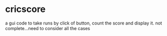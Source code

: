 # cricscore
a gui code to take runs by click of button, count the score and display it.
not complete...need to consider all the cases
